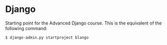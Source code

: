 # Django

Starting point for the Advanced Django course. This is the equivalent of the following command:

```bash
$ django-admin.py startproject blango
```

